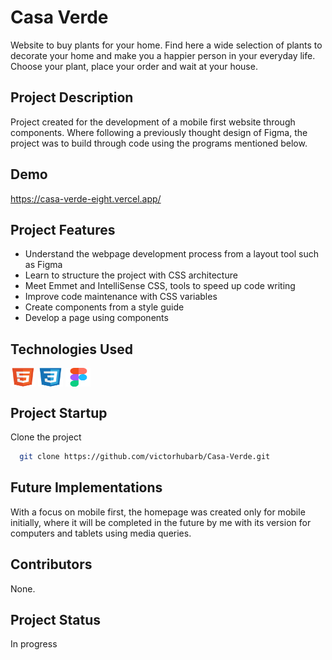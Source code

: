 # Casa Verde

Website to buy plants for your home.
Find here a wide selection of plants to decorate your home and make you a happier person in your everyday life.
Choose your plant, place your order and wait at your house.

## Project Description

Project created for the development of a mobile first website through components. Where following a previously thought design of Figma, the project was to build through code using the programs mentioned below.

## Demo

https://casa-verde-eight.vercel.app/

## Project Features

- Understand the webpage development process from a layout tool such as Figma
- Learn to structure the project with CSS architecture
- Meet Emmet and IntelliSense CSS, tools to speed up code writing
- Improve code maintenance with CSS variables
- Create components from a style guide
- Develop a page using components

## Technologies Used

<div style="display: inline_block">
  <img align="center" alt="Vic-HTML" height="30" width="40" src="https://raw.githubusercontent.com/devicons/devicon/master/icons/html5/html5-original.svg">
  <img align="center" alt="Vic-CSS" height="30" width="40" src="https://raw.githubusercontent.com/devicons/devicon/master/icons/css3/css3-original.svg">
  <img align="center" alt="Vic-figma" height="30" width="40" src="https://raw.githubusercontent.com/devicons/devicon/master/icons/figma/figma-original.svg">
</div>

## Project Startup

Clone the project

```bash
  git clone https://github.com/victorhubarb/Casa-Verde.git
```

## Future Implementations

With a focus on mobile first, the homepage was created only for mobile initially, where it will be completed in the future by me with its version for computers and tablets using media queries.

## Contributors

None.

## Project Status

In progress
